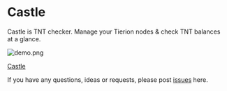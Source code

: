 # Castle
Castle is TNT checker. Manage your Tierion nodes & check TNT balances at a glance.

![demo.png](https://qiita-image-store.s3.amazonaws.com/0/18165/055f92cf-24dd-e93f-2e97-3061ce8e6583.png)

[Castle](https://castle-tnt.herokuapp.com/)

If you have any questions, ideas or requests, please post [issues](https://github.com/naoya0731/castle/issues) here.